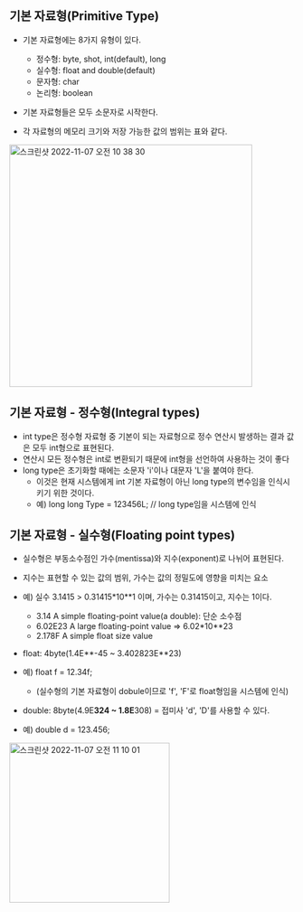 ## 기본 자료형(Primitive Type)
- 기본 자료형에는 8가지 유형이 있다.
  - 정수형: byte, shot, int(default), long
  - 실수형: float and double(default)
  - 문자형: char
  - 논리형: boolean

- 기본 자료형들은 모두 소문자로 시작한다.
- 각 자료형의 메모리 크기와 저장 가능한 값의 범위는 표와 같다.

<img width="429" alt="스크린샷 2022-11-07 오전 10 38 30" src="https://user-images.githubusercontent.com/75515697/200209283-47d9ecb3-91ed-46c3-ab3f-261112cbb038.png">

## 기본 자료형 - 정수형(Integral types)
- int type은 정수형 자료형 중 기본이 되는 자료형으로 정수 연산시 발생하는 결과 값은 모두 int형으로 표현된다.
- 연산시 모든 정수형은 int로 변환되기 때문에 int형을 선언하여 사용하는 것이 좋다
- long type은 초기화할 때에는 소문자 'i'이나 대문자 'L'을 붙여야 한다.
  - 이것은 현재 시스템에게 int 기본 자료형이 아닌 long type의 변수임을 인식시키기 위한 것이다.
  - 예) long long Type = 123456L; // long type임을 시스템에 인식

## 기본 자료형 - 실수형(Floating point types)
- 실수형은 부동소수점인 가수(mentissa)와 지수(exponent)로 나뉘어 표현된다.
- 지수는 표현할 수 있는 값의 범위, 가수는 값의 정밀도에 영향을 미치는 요소
- 예) 실수 3.1415 > 0.31415*10**1 이며, 가수는 0.31415이고, 지수는 1이다.
  - 3.14 A simple floating-point value(a double): 단순 소수점
  - 6.02E23 A large floating-point value => 6.02*10**23
  - 2.178F A simple float size value
  
- float: 4byte(1.4E**-45 ~ 3.402823E**23)
- 예) float f = 12.34f;
  - (실수형의 기본 자료형이 dobule이므로 'f', 'F'로 float형임을 시스템에 인식)
  
- double: 8byte(4.9E**324 ~ 1.8E**308) = 접미사 'd', 'D'를 사용할 수 있다.
- 예) double d = 123.456;

<img width="283" alt="스크린샷 2022-11-07 오전 11 10 01" src="https://user-images.githubusercontent.com/75515697/200212345-5794d3db-bc5b-475a-b909-49da90978c91.png">

